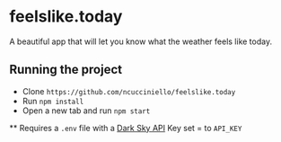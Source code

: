 # feelslike.today

A beautiful app that will let you know what the weather feels like today.

## Running the project

- Clone `https://github.com/ncucciniello/feelslike.today`
- Run `npm install`
- Open a new tab and run `npm start`

** Requires a `.env` file with a <a href='https://darksky.net/dev/'> Dark Sky API</a> Key set = to `API_KEY`
